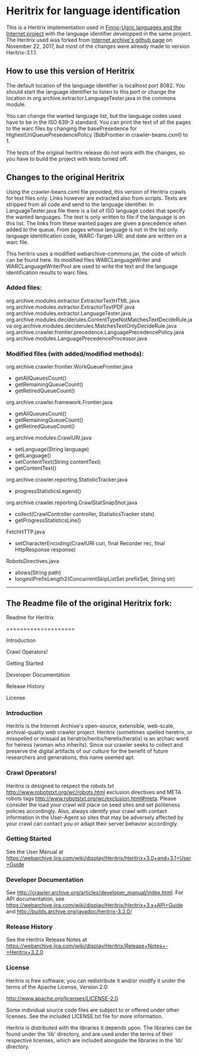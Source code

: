 # Heritrix for language identification

This is a Heritrix implementation used in [Finno-Ugric languages and the Internet project](http://suki.ling.helsinki.fi/eng/project.html) with the language identifier developped in the same project. The Heritrix used was forked from [Internet archive's github page](https://github.com/internetarchive/heritrix3) on November 22, 2017, but most of the changes were already made to version Heritrix-3.1.1.

## How to use this version of Heritrix

The default location of the language identifier is localhost port 8082. You should start the language identifier to listen to this port or change the location in org.archive.extractor.LanguageTester.java in the commons module.

You can change the wanted language list, but the language codes used have to be in the ISO 639-3 standard. You can print the text of all the pages to the warc files by changing the basePresedence for HighestUriQueuePresedencePolicy (BdbFrontier in crawler-beans.cxml) to 1.

The tests of the original heritrix release do not work with the changes, so you have to build the project with tests turned off.

## Changes to the original Heritrix

Using the crawler-beans.cxml file provided, this version of Heritrix crawls for text files only. Links however are extracted also from scripts. Texts are stripped from all code and send to the language identifier. In LanguageTester.java file there is a list of ISO language codes that specify the wanted languages. The text is only written to file if the language is on this list. The links from these wanted pages are given a precedence when added to the queue. From pages whose language is not in the list only language identification code, WARC-Target-URI, and date are written on a warc file.

This heritrix uses a modified webarchive-commons.jar, the code of which can be found here. Its modified files WARCLanguageWriter and WARCLanguageWriterPool are used to write the text and the language identification results to warc files.

### Added files:

org.archive.modules.extractor.ExtractorTextHTML.java 
org.archive.modules.extractor.ExtractorTextPDF.java org.archive.modules.extractor.LanguageTester.java 
org.archive.modules.deciderules.ContentTypeNotMatchesTextDecideRule.java
org.archive.modules.deciderules.MatchesTextOnlyDecideRule.java
org.archive.crawler.frontier.precedence.LanguagePrecedencePolicy.java 
org.archive.modules.LanguagePrecedenceProcessor.java

### Modified files (with added/modified methods):

org.archive.crawler.frontier.WorkQueueFrontier.java
- getAllQueuesCount()
- getRemainingQueueCount()
- getRetiredQueueCount()

org.archive.crawler.framework.Frontier.java
- getAllQueuesCount()
- getRemainingQueueCount()
- getRetiredQueueCount()

org.archive.modules.CrawlURI.java
- setLanguage(String language)
- getLanguage()
- setContentText(String contentText)
- getContentText()

org.archive.crawler.reporting.StatisticTracker.java
- progressStatisticsLegend()

org.archive.crawler.reporting.CrawlStatSnapShot.java
- collect(CrawlController controller, StatisticsTracker stats)
- getProgressStatisticsLine()

FetchHTTP.java
- setCharacterEncoding(CrawlURI curi, final Recorder rec, final HttpResponse response)

RobotsDirectives.java
- allows(String path)
- longestPrefixLength2(ConcurrentSkipListSet<String> prefixSet, String str)


________________________________________________

## The Readme file of the original Heritrix fork:

Readme for Heritrix

====================

Introduction

Crawl Operators!

Getting Started

Developer Documentation

Release History

License

### Introduction

Heritrix is the Internet Archive's open-source, extensible, web-scale, archival-quality web crawler project. Heritrix (sometimes spelled heretrix, or misspelled or missaid as heratrix/heritix/heretix/heratix) is an archaic word for heiress (woman who inherits). Since our crawler seeks to collect and preserve the digital artifacts of our culture for the benefit of future researchers and generations, this name seemed apt.

### Crawl Operators!
Heritrix is designed to respect the robots.txt http://www.robotstxt.org/wc/robots.html exclusion directives and META robots tags http://www.robotstxt.org/wc/exclusion.html#meta. Please consider the load your crawl will place on seed sites and set politeness policies accordingly. Also, always identify your crawl with contact information in the User-Agent so sites that may be adversely affected by your crawl can contact you or adapt their server behavior accordingly.

### Getting Started
See the User Manual at https://webarchive.jira.com/wiki/display/Heritrix/Heritrix+3.0+and+3.1+User+Guide

### Developer Documentation
See http://crawler.archive.org/articles/developer_manual/index.html. For API documentation, see https://webarchive.jira.com/wiki/display/Heritrix/Heritrix+3.x+API+Guide and http://builds.archive.org/javadoc/heritrix-3.2.0/

### Release History
See the Heritrix Release Notes at https://webarchive.jira.com/wiki/display/Heritrix/Release+Notes+-+Heritrix+3.2.0

### License
Heritrix is free software; you can redistribute it and/or modify it under the terms of the Apache License, Version 2.0:

http://www.apache.org/licenses/LICENSE-2.0

Some individual source code files are subject to or offered under other licenses. See the included LICENSE.txt file for more information.

Heritrix is distributed with the libraries it depends upon. The libraries can be found under the 'lib' directory, and are used under the terms of their respective licenses, which are included alongside the libraries in the 'lib' directory.
